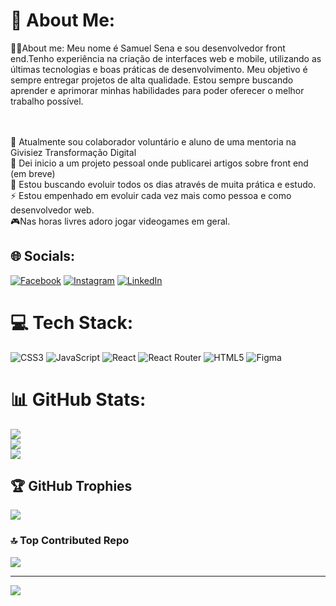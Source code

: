 # 💫 About Me:
👨‍💻About me: Meu nome é Samuel Sena e sou desenvolvedor front end.Tenho experiência na criação de interfaces web e mobile, utilizando as últimas tecnologias e boas práticas de desenvolvimento. Meu objetivo é sempre entregar projetos de alta qualidade. Estou sempre buscando aprender e aprimorar minhas habilidades para poder oferecer o melhor trabalho possível.

<br><br>🔭 Atualmente sou colaborador voluntário e aluno de uma mentoria na Givisiez Transformação Digital<br>👯 Dei inicio a um projeto pessoal onde publicarei artigos sobre front end (em breve)<br>🌱 Estou buscando evoluir todos os dias através de muita prática e estudo.<br>⚡ Estou empenhado em evoluir cada vez mais como pessoa e como desenvolvedor web.<br>🎮Nas horas livres adoro jogar videogames em geral.



## 🌐 Socials:
[![Facebook](https://img.shields.io/badge/Facebook-%231877F2.svg?logo=Facebook&logoColor=white)](https://facebook.com/https://www.facebook.com/Samael7735/) [![Instagram](https://img.shields.io/badge/Instagram-%23E4405F.svg?logo=Instagram&logoColor=white)](https://instagram.com/https://www.instagram.com/samuu2735/) [![LinkedIn](https://img.shields.io/badge/LinkedIn-%230077B5.svg?logo=linkedin&logoColor=white)](https://linkedin.com/in/www.linkedin.com/in/samueldev066) 

# 💻 Tech Stack:
![CSS3](https://img.shields.io/badge/css3-%231572B6.svg?style=for-the-badge&logo=css3&logoColor=white) ![JavaScript](https://img.shields.io/badge/javascript-%23323330.svg?style=for-the-badge&logo=javascript&logoColor=%23F7DF1E) ![React](https://img.shields.io/badge/react-%2320232a.svg?style=for-the-badge&logo=react&logoColor=%2361DAFB) ![React Router](https://img.shields.io/badge/React_Router-CA4245?style=for-the-badge&logo=react-router&logoColor=white) ![HTML5](https://img.shields.io/badge/html5-%23E34F26.svg?style=for-the-badge&logo=html5&logoColor=white) 	![Figma](https://img.shields.io/badge/figma-%23F24E1E.svg?style=for-the-badge&logo=figma&logoColor=white)
# 📊 GitHub Stats:
![](https://github-readme-stats.vercel.app/api?username=Samael7735&theme=dark&hide_border=false&include_all_commits=true&count_private=true)<br/>
![](https://github-readme-streak-stats.herokuapp.com/?user=Samael7735&theme=dark&hide_border=false)<br/>
![](https://github-readme-stats.vercel.app/api/top-langs/?username=Samael7735&theme=dark&hide_border=false&include_all_commits=true&count_private=true&layout=compact)

## 🏆 GitHub Trophies
![](https://github-profile-trophy.vercel.app/?username=Samael7735&theme=radical&no-frame=false&no-bg=false&margin-w=4)

### 🔝 Top Contributed Repo
![](https://github-contributor-stats.vercel.app/api?username=Samael7735&limit=5&theme=dark&combine_all_yearly_contributions=true)

---
[![](https://visitcount.itsvg.in/api?id=Samael7735&icon=0&color=0)](https://visitcount.itsvg.in)

<!-- Proudly created with GPRM ( https://gprm.itsvg.in ) -->